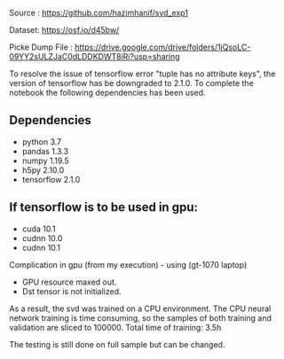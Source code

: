 Source : https://github.com/hazimhanif/svd_exp1

Dataset: https://osf.io/d45bw/

Picke Dump File : https://drive.google.com/drive/folders/1jQsoLC-09YY2sULZJaC0dLDDKDWT8iRi?usp=sharing

To resolve the issue of tensorflow error  "tuple has no attribute keys", the version of tensorflow has be downgraded to 2.1.0.
To complete the notebook the following dependencies has been used.

## Dependencies
- python 3.7
- pandas 1.3.3
- numpy 1.19.5
- h5py 2.10.0
- tensorflow 2.1.0

## If tensorflow is to be used in gpu: 
- cuda 10.1
- cudnn 10.0
- cudnn 10.1

Complication in gpu (from my execution) - using (gt-1070 laptop)
- GPU resource maxed out.
- Dst tensor is not initialized.

As a result, the svd was trained on a CPU environment. The CPU neural network training is time consuming, so the samples of both training and validation are sliced to 100000.
Total time of training: 3.5h

The testing is still done on full sample but can be changed.



